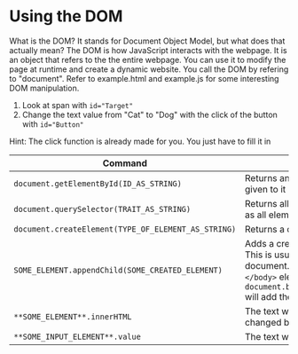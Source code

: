 # Using the DOM
What is the DOM? It stands for Document Object Model, but what does that actually mean? The DOM is how JavaScript interacts with the webpage. It is an object that refers to the the entire webpage. You can use it to modify the page at runtime and create a dynamic website. You call the DOM by refering to "document". Refer to example.html and example.js for some interesting DOM manipulation.

1. Look at span with `id="Target"`
2. Change the text value from "Cat" to "Dog" with the click of the button with `id="Button"`

Hint: The click function is already made for you. You just have to fill it in

|Command|Definition|
|---|---|
|`document.getElementById(ID_AS_STRING)`|Returns an element as an object with the id given to it|
|`document.querySelector(TRAIT_AS_STRING)`|Returns all elements with a certain trait. Such as all elements with a certain class|
|`document.createElement(TYPE_OF_ELEMENT_AS_STRING)`|Returns a created element by a given name|
|`SOME_ELEMENT.appendChild(SOME_CREATED_ELEMENT)`|Adds a created element to another element. This is usually used in conjunction with document.body which refers to the `<body></body>` element of the DOM. Ex: `document.body.appendChild(SOME_ELEMENT_MADE)` will add the element to the bottom of the page|
|`**SOME_ELEMENT**.innerHTML`|The text within an element. This can be changed by setting it equal to something.|
|`**SOME_INPUT_ELEMENT**.value`|The text within an input|
